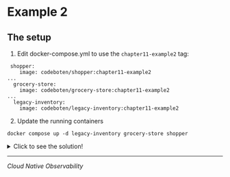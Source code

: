 # Example 2

## The setup

1. Edit docker-compose.yml to use the `chapter11-example2` tag:

```
 shopper:
    image: codeboten/shopper:chapter11-example2
...
  grocery-store:
    image: codeboten/grocery-store:chapter11-example2
...
  legacy-inventory:
    image: codeboten/legacy-inventory:chapter11-example2
```

2. Update the running containers

```
docker compose up -d legacy-inventory grocery-store shopper
```

<details>
  <summary>Click to see the solution!</summary>

## The solution

Error rate for both `grocery-store` and `shopper` trend upward. Looking at a trace for `grocery-store` yields the following error:

```
HTTPConnectionPool(host='legacy-inventory', port=5001): Max retries exceeded with url: /inventory (Caused by
NewConnectionError('<urllib3.connection.HTTPConnection object at 0x7f5bc0534670>: Failed to establish a
new connection: [Errno 111] Connection refused'))
```

The metrics reported by the `inventory` container are normal, although it is not receiving any traffic. Searching through the logs for `inventory` shows the following message:

```
* Running on http://172.18.0.8:5005/ (Press CTRL+C to quit) service.version=9.8.5
```

The ports are mismatched! Example 2 contains a configuration error in the `inventory` service.

</details>

---

_Cloud Native Observability_
